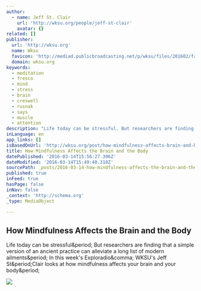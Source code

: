 ```yaml
---
author:
  - name: Jeff St. Clair
    url: 'http://wksu.org/people/jeff-st-clair'
    avatar: {}
related: []
publisher:
  url: 'http://wksu.org'
  name: Wksu
  favicon: 'http://mediad.publicbroadcasting.net/p/wksu/files/201602/favicon.ico'
  domain: wksu.org
keywords:
  - meditation
  - fresco
  - mind
  - stress
  - brain
  - creswell
  - rusnak
  - says
  - muscle
  - attention
description: "Life today can be stressful. But researchers are finding that a simple version of an ancient practice can alleviate a long list of modern ailments. In this week's Exploradio, WKSU's Jeff St.Clair looks at how mindfulness affects your brain and your body."
inLanguage: en
app_links: []
isBasedOnUrl: 'http://wksu.org/post/how-mindfulness-affects-brain-and-body#stream/0'
title: How Mindfulness Affects the Brain and the Body
datePublished: '2016-03-14T15:56:27.396Z'
dateModified: '2016-03-14T15:49:40.318Z'
sourcePath: _posts/2016-03-14-how-mindfulness-affects-the-brain-and-the-body.md
published: true
inFeed: true
hasPage: false
inNav: false
_context: 'http://schema.org'
_type: MediaObject

---
```

<article style=""><h1>How Mindfulness Affects the Brain and the Body</h1><p>Life today can be stressful&amp;period; But researchers are finding that a simple version of an ancient practice can alleviate a long list of modern ailments&amp;period; In this week's Exploradio&amp;comma; WKSU's Jeff St&amp;period;Clair looks at how mindfulness affects your brain and your body&amp;period;</p><img src="http://mediad.publicbroadcasting.net/p/wksu/files/styles/medium/public/201603/monk_cap.jpg" /></article>